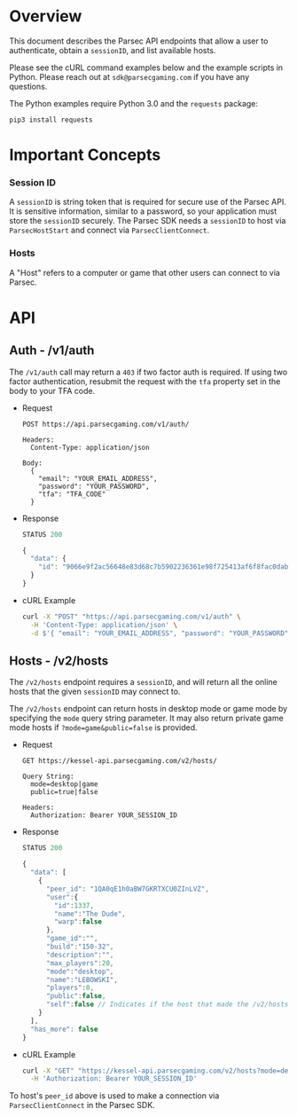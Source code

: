 # Overview
This document describes the Parsec API endpoints that allow a user to authenticate, obtain a `sessionID`, and list available hosts.

Please see the cURL command examples below and the example scripts in Python. Please reach out at `sdk@parsecgaming.com` if you have any questions.

The Python examples require Python 3.0 and the `requests` package:

`pip3 install requests`

# Important Concepts

### Session ID
A `sessionID` is string token that is required for secure use of the Parsec API. It is sensitive information, similar to a password, so your application must store the `sessionID` securely. The Parsec SDK needs a `sessionID` to host via `ParsecHostStart` and connect via `ParsecClientConnect`.

### Hosts
A "Host" refers to a computer or game that other users can connect to via Parsec.

# API

## Auth - /v1/auth
The `/v1/auth` call may return a `403` if two factor auth is required. If using two factor authentication, resubmit the request with the `tfa` property set in the body to your TFA code.

* Request
  ```text
  POST https://api.parsecgaming.com/v1/auth/

  Headers:
    Content-Type: application/json

  Body:
    {
      "email": "YOUR_EMAIL_ADDRESS",
      "password": "YOUR_PASSWORD",
      "tfa": "TFA_CODE"
    }
  ```

* Response
  ```javascript
  STATUS 200

  {
    "data": {
      "id": "9066e9f2ac56648e83d68c7b5902236361e98f725413af6f8fac0dab720cd270", // The sessionID
    }
  }
  ```

* cURL Example
  ```bash
  curl -X "POST" "https://api.parsecgaming.com/v1/auth" \
    -H 'Content-Type: application/json' \
    -d $'{ "email": "YOUR_EMAIL_ADDRESS", "password": "YOUR_PASSWORD" }'
  ```

## Hosts - /v2/hosts
The `/v2/hosts` endpoint requires a `sessionID`, and will return all the online hosts that the given `sessionID` may connect to.

The `/v2/hosts` endpoint can return hosts in desktop mode or game mode by specifying the `mode` query string parameter. It may also return private game mode hosts if `?mode=game&public=false` is provided.

* Request
    ```text
    GET https://kessel-api.parsecgaming.com/v2/hosts/

    Query String:
      mode=desktop|game
      public=true|false

    Headers:
      Authorization: Bearer YOUR_SESSION_ID
    ```

* Response
    ```javascript
    STATUS 200

    {
      "data": [
        {
          "peer_id": "1QA0qE1h0aBW7GKRTXCU0ZInLVZ",
          "user":{
            "id":1337,
            "name":"The Dude",
            "warp":false
          },
          "game_id":"",
          "build":"150-32",
          "description":"",
          "max_players":20,
          "mode":"desktop",
          "name":"LEBOWSKI",
          "players":0,
          "public":false,
          "self":false // Indicates if the host that made the /v2/hosts call is attached to the same sessionID
        }
      ],
      "has_more": false
  }
  ```

* cURL Example
  ```bash
  curl -X "GET" "https://kessel-api.parsecgaming.com/v2/hosts?mode=desktop&public=false" \
    -H 'Authorization: Bearer YOUR_SESSION_ID'
  ```

To host's `peer_id` above is used to make a connection via `ParsecClientConnect` in the Parsec SDK.
